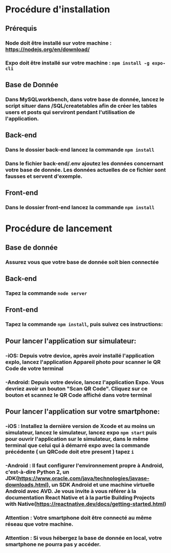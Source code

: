 
# Procédure d'installation
## Prérequis
### Node doit être installé sur votre machine : https://nodejs.org/en/download/
### Expo doit être installé sur votre machine : `npm install -g expo-cli`
## Base de Donnée
### Dans MySQLworkbench, dans votre base de donnée, lancez le script situer dans /SQL/createtables afin de créer les tables users et posts qui serviront pendant l'utilisation de l'application.
## Back-end
### Dans le dossier back-end lancez la commande `npm install`
### Dans le fichier back-end/.env ajoutez les données concernant votre base de donnée. Les données actuelles de ce fichier sont fausses et servent d'exemple.
## Front-end
### Dans le dossier front-end lancez la commande `npm install`

# Procédure de lancement
## Base de donnée
### Assurez vous que votre base de donnée soit bien connectée
## Back-end
### Tapez la commande `node server`
## Front-end
### Tapez la commande `npm install`, puis suivez ces instructions:
## Pour lancer l'application sur simulateur:
### -iOS: Depuis votre device, après avoir installé l'application explo, lancez l'application Appareil photo pour scanner le QR Code de votre terminal
### -Android: Depuis votre device, lancez l'application Expo. Vous devriez avoir un bouton "Scan QR Code". Cliquez sur ce bouton et scannez le QR Code affiché dans votre terminal
## Pour lancer l'application sur votre smartphone:
### -iOS : Installez la dernière version de Xcode et au moins un simulateur, lancez le simulateur, lancez expo `npm start` puis pour ouvrir l'application sur le simulateur, dans le même terminal que celui qui à démarré expo avec la commande précédente ( un QRCode doit etre present ) tapez `i`
### -Android : Il faut configurer l'environnement propre à Android, c'est-à-dire Python 2, un JDK(https://www.oracle.com/java/technologies/javase-downloads.html), un SDK Android et une machine virtuelle Android avec AVD. Je vous invite à vous référer à la documentation React Native et à la partie Building Projects with Native(https://reactnative.dev/docs/getting-started.html)
### Attention : Votre smartphone doit être connecté au même réseau que votre machine.
### Attention : Si vous hébergez la base de donnée en local, votre smartphone ne pourra pas y accéder.

